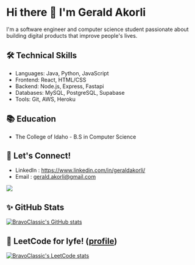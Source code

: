 <!--
**BravoClassic/BravoClassic** is a ✨ _special_ ✨ repository because its `README.md` (this file) appears on your GitHub profile.

Here are some ideas to get you started:

- 🔭 I’m currently working on ...
- 🌱 I’m currently learning ...
- 👯 I’m looking to collaborate on ...
- 🤔 I’m looking for help with ...
- 💬 Ask me about ...
- 📫 How to reach me: ...
- 😄 Pronouns: ...
- ⚡ Fun fact: ...
-->
# Hi there 👋 I'm Gerald Akorli
I'm a software engineer and computer science student passionate about building digital products that improve people's lives.

## 🛠 Technical Skills
- Languages: Java, Python, JavaScript
- Frontend: React, HTML/CSS
- Backend: Node.js, Express, Fastapi
- Databases: MySQL, PostgreSQL, Supabase
- Tools: Git, AWS, Heroku

<!--## 💻 Projects
- Learning Geography Game - Built using React.js, Redux, Stripe API and Firebase.
- Data Dashboard - Data visualization web app using React.js and D3.js.
-->

## 📚 Education
- The College of Idaho - B.S in Computer Science

## 🤝 Let's Connect!
- LinkedIn : https://www.linkedin.com/in/geraldakorli/
- Email : gerald.akorli@gmail.com

![](https://komarev.com/ghpvc/?username=BravoClassic&color=green)

## ✨ GitHub Stats

[![BravoClassic's GitHub stats](https://github-readme-stats.vercel.app/api?username=BravoClassic&show_icons=true&icon_color=586069&text_color=586069&bg_color=fff&line_height=30&hide_title=true&title_color=0366d6)](https://github.com/anuraghazra/github-readme-stats)

## 🚀 LeetCode for lyfe! ([profile](https://leetcode.com/BravoClassic))
[![BravoClassic's LeetCode stats](https://leetcode-stats-six.vercel.app/api?username=Bravo_Classic)](https://github.com/KnlnKS/leetcode-stats)
